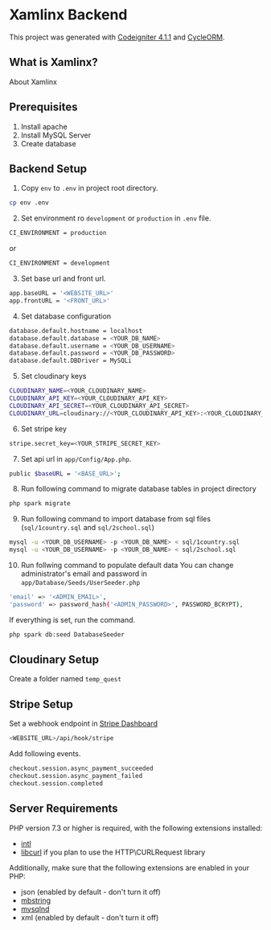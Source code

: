 # Xamlinx Backend

This project was generated with [Codeigniter 4.1.1](https://codeigniter.com/user_guide/intro/index.html) and [CycleORM](https://cycle-orm.dev/docs/intro-quick-start).

## What is Xamlinx?

About Xamlinx

## Prerequisites

1. Install apache
2. Install MySQL Server
3. Create database

## Backend Setup

1. Copy `env` to `.env` in project root directory.
```bash
cp env .env
```
2. Set environment ro `development` or `production` in `.env` file.
```bash
CI_ENVIRONMENT = production
```
or
```bash
CI_ENVIRONMENT = development
```
3. Set base url and front url.
```bash
app.baseURL = '<WEBSITE_URL>'
app.frontURL = '<FRONT_URL>'
```
4. Set database configuration
```bash
database.default.hostname = localhost
database.default.database = <YOUR_DB_NAME>
database.default.username = <YOUR_DB_USERNAME>
database.default.password = <YOUR_DB_PASSWORD>
database.default.DBDriver = MySQLi
```
5. Set cloudinary keys
```bash
CLOUDINARY_NAME=<YOUR_CLOUDINARY_NAME>
CLOUDINARY_API_KEY=<YOUR_CLOUDINARY_API_KEY>
CLOUDINARY_API_SECRET=<YOUR_CLOUDINARY_API_SECRET>
CLOUDINARY_URL=cloudinary://<YOUR_CLOUDINARY_API_KEY>:<YOUR_CLOUDINARY_API_SECRET>@<YOUR_CLOUDINARY_NAME>
```
6. Set stripe key
```bash
stripe.secret_key=<YOUR_STRIPE_SECRET_KEY>
```
7. Set api url in `app/Config/App.php`.
```bash
public $baseURL = '<BASE_URL>';
```
8. Run following command to migrate database tables in project directory
```bash
php spark migrate
```
9. Run following command to import database from sql files (`sql/1country.sql` and `sql/2school.sql`)
```bash
mysql -u <YOUR_DB_USERNAME> -p <YOUR_DB_NAME> < sql/1country.sql
mysql -u <YOUR_DB_USERNAME> -p <YOUR_DB_NAME> < sql/2school.sql
```
10. Run follwing command to populate default data
You can change administrator's email and password in `app/Database/Seeds/UserSeeder.php`
```bash
'email' => '<ADMIN_EMAIL>',
'password' => password_hash('<ADMIN_PASSWORD>', PASSWORD_BCRYPT),
```
If everything is set, run the command.
```bash
php spark db:seed DatabaseSeeder
```

## Cloudinary Setup

Create a folder named `temp_quest`

## Stripe Setup

Set a webhook endpoint in [Stripe Dashboard](https://dashboard.stripe.com/webhooks)
```bash
<WEBSITE_URL>/api/hook/stripe
```
Add following events.
```bash
checkout.session.async_payment_succeeded
checkout.session.async_payment_failed
checkout.session.completed
```

## Server Requirements

PHP version 7.3 or higher is required, with the following extensions installed:

- [intl](http://php.net/manual/en/intl.requirements.php)
- [libcurl](http://php.net/manual/en/curl.requirements.php) if you plan to use the HTTP\CURLRequest library

Additionally, make sure that the following extensions are enabled in your PHP:

- json (enabled by default - don't turn it off)
- [mbstring](http://php.net/manual/en/mbstring.installation.php)
- [mysqlnd](http://php.net/manual/en/mysqlnd.install.php)
- xml (enabled by default - don't turn it off)
